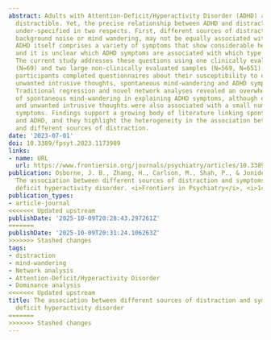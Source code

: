 ```yaml
---
abstract: Adults with Attention-Deficit/Hyperactivity Disorder (ADHD) are generally
  distractible. Yet, the precise relationship between ADHD and distractibility remains
  under-specified in two respects. First, different sources of distraction, such as
  background noise or mind wandering, may not be equally associated with ADHD. Second,
  ADHD itself comprises a variety of symptoms that show considerable heterogeneity
  and it is unclear which ADHD symptoms are associated with which type of distraction.
  The current study addresses these questions using one clinically evaluated sample
  (N=69) and two large non-clinically evaluated samples (N=569, N=651). In all samples,
  participants completed questionnaires about their susceptibility to external distraction,
  unwanted intrusive thoughts, spontaneous mind-wandering and ADHD symptomatology.
  Traditional regression and novel network analyses revealed an overwhelming contribution
  of spontaneous mind-wandering in explaining ADHD symptoms, although external distraction
  and unwanted intrusive thoughts were also associated with a small number of ADHD
  symptoms. Findings support a growing body of literature linking spontaneous mind-wandering
  and ADHD, and they highlight the heterogeneity in the association between ADHD symptoms
  and different sources of distraction.
date: '2023-07-01'
doi: 10.3389/fpsyt.2023.1173989
links:
- name: URL
  url: https://www.frontiersin.org/journals/psychiatry/articles/10.3389/fpsyt.2023.1173989/full
publication: Osborne, J. B., Zhang, H., Carlson, M., Shah, P., & Jonides, J.. (2023).
  The association between different sources of distraction and symptoms of attention
  deficit hyperactivity disorder. <i>Frontiers in Psychiatry</i>, <i>14</i>. https://doi.org/10.3389/fpsyt.2023.1173989
publication_types:
- article-journal
<<<<<<< Updated upstream
publishDate: '2025-10-09T20:28:43.297261Z'
=======
publishDate: '2025-10-09T20:31:24.106263Z'
>>>>>>> Stashed changes
tags:
- distraction
- mind-wandering
- Network analysis
- Attention-Deficit/Hyperactivity Disorder
- Dominance analysis
<<<<<<< Updated upstream
title: The association between different sources of distraction and symptoms of attention
  deficit hyperactivity disorder
=======
>>>>>>> Stashed changes
---
```

